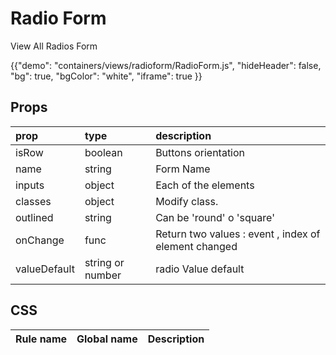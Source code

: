 # Radio Form

<p class="description">View All Radios Form </p>

{{"demo": "containers/views/radioform/RadioForm.js", "hideHeader": false, "bg": true, "bgColor": "white", "iframe": true }}

<h2> Props </h2>

| prop             | type    | description                 |
| :----------------|:--------| :---------------------------|
| isRow           | boolean    | Buttons orientation |
| name      | string  | Form Name  |
| inputs   | object  | Each of the elements |
| classes  | object  | Modify class.   |
| outlined | string  | Can be 'round' o  'square' |
| onChange | func  | Return two values : event , index of element changed |
| valueDefault | string or number  | radio Value default  |


<h2> CSS </h2>


| Rule name   | Global name | Description             |
| :-----------|:--------| :---------------------------|


